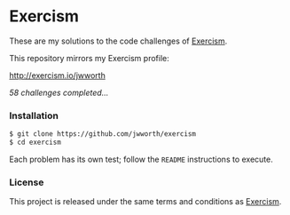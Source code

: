 # Exercism

These are my solutions to the code challenges of [Exercism](http://exercism.io).

This repository mirrors my Exercism profile:

http://exercism.io/jwworth

_58 challenges completed..._

### Installation

```sh
$ git clone https://github.com/jwworth/exercism
$ cd exercism
```

Each problem has its own test; follow the `README` instructions to execute.

### License

This project is released under the same terms and conditions as
[Exercism](http://exercism.io).
